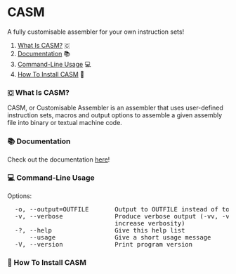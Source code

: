 # CASM
A fully customisable assembler for your own instruction sets!
<br>
1. [What Is CASM?](#-what-is-casm?) 🇨
2. [Documentation](#-documentation) 📚
3. [Command-Line Usage](#-command-line-usage) 💻
4. [How To Install CASM](#-how-to-install-casm) 💾

### 🇨 What Is CASM?
CASM, or Customisable Assembler is an assembler that uses user-defined instruction sets, macros and output options to assemble a given assembly file into binary or textual machine code.

### 📚 Documentation
Check out the documentation [here](DOCUMENTATION.md)!

### 💻 Command-Line Usage
Options:
<pre>
  -o, --output=OUTFILE       Output to OUTFILE instead of to standard output
  -v, --verbose              Produce verbose output (-vv, -vvv, etc. to
                             increase verbosity)
  -?, --help                 Give this help list
      --usage                Give a short usage message
  -V, --version              Print program version
</pre>

### 💾 How To Install CASM